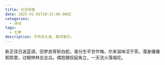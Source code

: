 ```yaml
---
title: 元旦戏笔
date: 2025-01-01T10:15:00.000Z
categories:
  - 诗词
tags:
  - 七律
description: 不作亦久矣，聊试笔尔。
---
```

新正佳日迷蓝调，旧梦良宵斩白蛇。谁分生平甘作悔，尔来滋味涩于茶。潜身攘攘熙熙里，过眼林林总总瓜。偶抱狸奴庭角立，一天流火落烟花。
